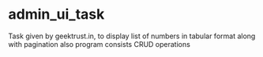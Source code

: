 # admin_ui_task
Task given by geektrust.in, to display list of numbers in tabular format along with pagination also program consists CRUD operations
